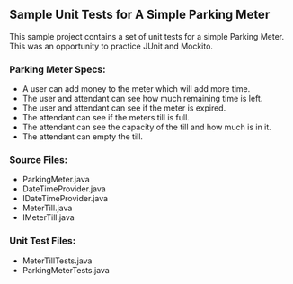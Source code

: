 ## Sample Unit Tests for A Simple Parking Meter

This sample project contains a set of unit tests for a simple Parking Meter.  This was an opportunity to practice JUnit and Mockito.  

### Parking Meter Specs:
- A user can add money to the meter which will add more time.
- The user and attendant can see how much remaining time is left.
- The user and attendant can see if the meter is expired.
- The attendant can see if the meters till is full.
- The attendant can see the capacity of the till and how much is in it.
- The attendant can empty the till.

### Source Files:
- ParkingMeter.java
- DateTimeProvider.java
- IDateTimeProvider.java
- MeterTill.java
- IMeterTill.java

### Unit Test Files:
- MeterTillTests.java
- ParkingMeterTests.java

